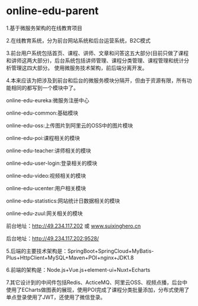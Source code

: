 # online-edu-parent
1.基于微服务架构的在线教育项目

2.在线教育系统，分为前台网站系统和后台运营系统，B2C模式

3.前台用户系统包括首页、课程、讲师、文章和问答这五大部分(目前只做了课程和讲师这两大部分)，后台系统包括讲师管理、课程分类管理、课程管理和统计分析管理这四大部分。
  使用微服务技术架构，前后端分离开发。
  
4.本来应该为把涉及到前台和后台的微服务模块分隔开，但由于资源有限，所有功能相同的都写到一个模块中了。

  online-edu-eureka:微服务注册中心
  
  online-edu-common:基础模块
  
  online-edu-oss:上传图片到阿里云的OSS中的图片模块
  
  online-edu-poi:课程相关的模块
  
  online-edu-teacher:讲师相关的模块
  
  online-edu-user-login:登录相关的模块
  
  online-edu-video:视频相关的模块
  
  online-edu-ucenter:用户相关模块
  
  online-edu-statistics:网站统计日数据相关的模块
  
  online-edu-zuul:网关相关的模块
  
  前台地址：http://49.234.117.202  或  www.suixinghero.cn
  
  后台地址：http://49.234.117.202:9528/
  
5.后端的主要技术架构是：SpringBoot+SpringCloud+MyBatis-Plus+HttpClient+MySQL+Maven+POI+nginx+JDK1.8
  
6.前端的架构是：Node.js+Vue.js+element-ui+Nuxt+Echarts

7.其它设计到的中间件包括Redis、ActiceMQ、阿里云OSS、视频点播，后台中使用了ECharts做图表的展现，使用POI完成了课程分类批量添加，分布式使用了
  单点登录使用了JWT，还使用了微信登录。









